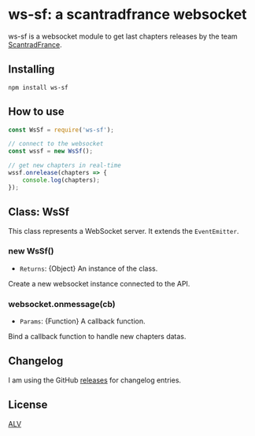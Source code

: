 # ws-sf: a scantradfrance websocket

ws-sf is a websocket module to get last chapters releases by the team [ScantradFrance](https://scantrad.net).

## Installing

```
npm install ws-sf
```

## How to use

```js
const WsSf = require('ws-sf');

// connect to the websocket
const wssf = new WsSf();

// get new chapters in real-time
wssf.onrelease(chapters => {
	console.log(chapters);
});

```
## Class: WsSf

This class represents a WebSocket server. It extends the `EventEmitter`.

### new WsSf()
- `Returns`: {Object} An instance of the class.

Create a new websocket instance connected to the API.

### websocket.onmessage(cb)
- `Params`: {Function} A callback function.

Bind a callback function to handle new chapters datas.

## Changelog

I am using the GitHub [releases](https://github.com/Dastan21/ws-sf/releases) for changelog entries.

## License

[ALV](LICENSE)
